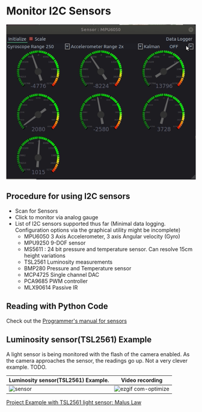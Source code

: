 # Monitor I2C Sensors

![Screenshot](images/mpu6050.gif?raw=true "6 DOF inertial measurement unit MPU6050")

## Procedure for using I2C sensors

- Scan for Sensors
- Click to monitor via analog gauge
- List of I2C sensors supported thus far (Minimal data logging. Configuration options via the graphical utility might be incomplete)
	- MPU6050 3 Axis Accelerometer, 3 axis Angular velocity (Gyro)
	- MPU9250 9-DOF sensor
	- MS5611 : 24 bit pressure and temperature sensor. Can resolve 15cm height variations
	- TSL2561 Luminosity measurements
	- BMP280 Pressure and Temperature sensor
	- MCP4725 Single channel DAC
	- PCA9685 PWM controller
	- MLX90614 Passive IR

## Reading with Python Code
Check out the [Programmer's manual for sensors](../programming/i2c)

## Luminosity sensor(TSL2561) Example

A light sensor is being monitored with the flash of the camera enabled. As the camera approaches the sensor,
the readings go up. Not a very clever example. TODO.

Luminosity sensor(TSL2561) Example. | Video recording
---|---
![sensor](https://user-images.githubusercontent.com/19327143/52988950-5c64f580-3427-11e9-8516-d6708ef2532b.gif) | ![ezgif com-optimize](https://user-images.githubusercontent.com/19327143/52989158-2bd18b80-3428-11e9-9b26-21f21f8fe99a.gif)

[Project Example with TSL2561 light sensor: Malus Law](../malus)
